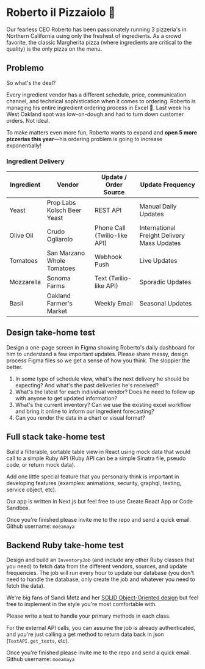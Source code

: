 # Roberto il Pizzaiolo 🍕

Our fearless CEO Roberto has been passionately running 3 pizzeria's in Northern California using only the freshest of ingredients. As a crowd favorite, the classic Margherita pizza (where ingredients are critical to the quality) is the only pizza on the menu.

## Problemo

So what's the deal?

Every ingredient vendor has a different schedule, price, communication channel, and technical sophistication when it comes to ordering. Roberto is managing his entire ingredient ordering process in Excel 🤯. Last week his West Oakland spot was low-on-dough and had to turn down customer orders. Not ideal.

To make matters even more fun, Roberto wants to expand and **open 5 more pizzerias this year**—his ordering problem is going to increase exponentially!


### Ingredient Delivery
| Ingredient  | Vendor | Update / Order Source | Update Frequency |
| ------------- | ------------- | ------ | ------ | 
| Yeast  | Prop Labs Kolsch Beer Yeast | REST API | Manual Daily Updates |
| Olive Oil | Crudo Ogliarolo | Phone Call (Twilio-like API) | International Freight Delivery Mass Updates |
| Tomatoes | San Marzano Whole Tomatoes | Webhook Push | Live Updates |
| Mozzarella | Sonoma Farms | Text (Twilio-like API) | Sporadic Updates |
| Basil | Oakland Farmer's Market | Weekly Email | Seasonal Updates | 


## Design take-home test
Design a one-page screen in Figma showing Roberto's daily dashboard for him to understand a few important updates. Please share messy, design process Figma files so we get a sense of how you think. The sloppier the better.

1. In some type of schedule view, what's the next delivery he should be expecting? And what's the past deliveries he's received?
2. What's the latest for each individual vendor? Does he need to follow up with anyone to get updated information?
3. What's the current inventory? Can we use the existing excel workflow and bring it online to inform our ingredient forecasting?
4. Can you render the data in a chart or visual format?

## Full stack take-home test
Build a filterable, sortable table view in React using mock data that would call to a simple Ruby API (Ruby API can be a simple Sinatra file, pseudo code, or return mock data).

Add one little special feature that you personally think is important in developing features (examples: animations, security, graphql, testing, service object, etc).

Our app is written in Next.js but feel free to use Create React App or Code Sandbox.

Once you're finished please invite me to the repo and send a quick email. Github username: `moeamaya`

## Backend Ruby take-home test
Design and build an `InventoryJob` (and include any other Ruby classes that you need) to fetch data from the different vendors, sources, and update frequencies. The job will run every hour to update our database (you don't need to handle the database, only create the job and whatever you need to fetch the data).

We're big fans of Sandi Metz and her [SOLID Object-Oriented design](https://sandimetz.com/blog/2009/03/21/solid-design-principles) but feel free to implement in the style you're most comfortable with.

Please write a test to handle your primary methods in each class.

For the external API calls, you can assume the job is already authenticated, and you're just calling a get method to return data back in json (`TextAPI.get_texts`, etc).

Once you're finished please invite me to the repo and send a quick email. Github username: `moeamaya`
